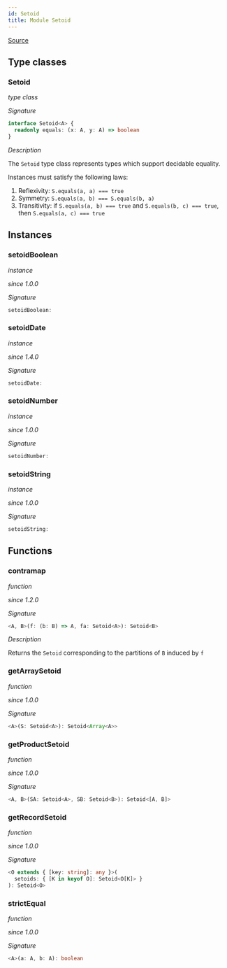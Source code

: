 ```yaml
---
id: Setoid
title: Module Setoid
---
```


[Source](https://github.com/gcanti/fp-ts/blob/master/src/Setoid.ts)

## Type classes

### Setoid

_type class_

_Signature_

```ts
interface Setoid<A> {
  readonly equals: (x: A, y: A) => boolean
}
```

_Description_

The `Setoid` type class represents types which support decidable equality.

Instances must satisfy the following laws:

1.  Reflexivity: `S.equals(a, a) === true`
2.  Symmetry: `S.equals(a, b) === S.equals(b, a)`
3.  Transitivity: if `S.equals(a, b) === true` and `S.equals(b, c) === true`, then `S.equals(a, c) === true`

## Instances

### setoidBoolean

_instance_

_since 1.0.0_

_Signature_

```ts
setoidBoolean:
```

### setoidDate

_instance_

_since 1.4.0_

_Signature_

```ts
setoidDate:
```

### setoidNumber

_instance_

_since 1.0.0_

_Signature_

```ts
setoidNumber:
```

### setoidString

_instance_

_since 1.0.0_

_Signature_

```ts
setoidString:
```

## Functions

### contramap

_function_

_since 1.2.0_

_Signature_

```ts
<A, B>(f: (b: B) => A, fa: Setoid<A>): Setoid<B>
```

_Description_

Returns the `Setoid` corresponding to the partitions of `B` induced by `f`

### getArraySetoid

_function_

_since 1.0.0_

_Signature_

```ts
<A>(S: Setoid<A>): Setoid<Array<A>>
```

### getProductSetoid

_function_

_since 1.0.0_

_Signature_

```ts
<A, B>(SA: Setoid<A>, SB: Setoid<B>): Setoid<[A, B]>
```

### getRecordSetoid

_function_

_since 1.0.0_

_Signature_

```ts
<O extends { [key: string]: any }>(
  setoids: { [K in keyof O]: Setoid<O[K]> }
): Setoid<O>
```

### strictEqual

_function_

_since 1.0.0_

_Signature_

```ts
<A>(a: A, b: A): boolean
```

